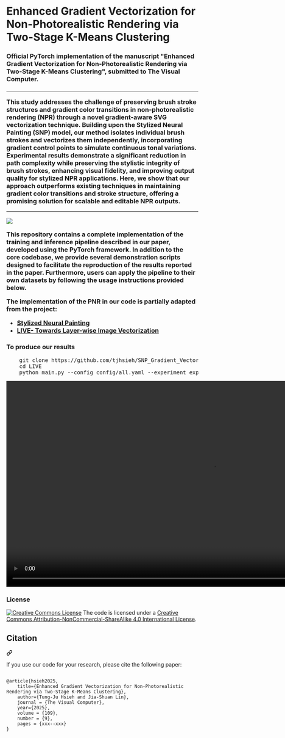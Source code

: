 <h1>Enhanced Gradient Vectorization for Non-Photorealistic Rendering via Two-Stage K-Means Clustering</h1>
<h3>Official PyTorch implementation of the manuscript "Enhanced Gradient Vectorization for Non-Photorealistic Rendering via Two-Stage K-Means Clustering", submitted to The Visual Computer.<h3>
<hr>
<p>
This study addresses the challenge of preserving brush stroke structures and gradient color transitions in non-photorealistic rendering (NPR) through a novel gradient-aware SVG vectorization technique. Building upon the Stylized Neural Painting (SNP) model, our method isolates individual brush strokes and vectorizes them independently, incorporating gradient control points to simulate continuous tonal variations. Experimental results demonstrate a significant reduction in path complexity while preserving the stylistic integrity of brush strokes, enhancing visual fidelity, and improving output quality for stylized NPR applications. Here, we show that our approach outperforms existing techniques in maintaining gradient color transitions and stroke structure, offering a promising solution for scalable and editable NPR outputs.
</p>
<hr>
<img src="https://annaljs.github.io/PaperWeb/img/background.png">

<p>This repository contains a complete implementation of the training and inference pipeline described in our paper, developed using the PyTorch framework. In addition to the core codebase, we provide several demonstration scripts designed to facilitate the reproduction of the results reported in the paper. Furthermore, users can apply the pipeline to their own datasets by following the usage instructions provided below.</p>

The implementation of the PNR in our code is partially adapted from the project:
<ul>
	<li><a href="https://github.com/jiupinjia/stylized-neural-painting">Stylized Neural Painting</a></li>
	<li><a href="https://github.com/ma-xu/LIVE">LIVE- Towards Layer-wise Image Vectorization</a></li>
</ul>



<h3>To produce our results</h3>
<pre>
    git clone https://github.com/tjhsieh/SNP_Gradient_Vectorization.git
    cd LIVE
    python main.py --config config/all.yaml --experiment experiment_8x1 --signature demo1 --target data/demo1.png
</pre>


<div>
  <video controls width="1080" class="img-responsive" src="https://annaljs.github.io/PaperWeb/video/all(字幕).mp4" alt="">
</div>


<h3>License</h3>

<p dir="auto"><a href="http://creativecommons.org/licenses/by-nc-sa/4.0/" rel="nofollow"><img alt="Creative Commons License" src="https://camo.githubusercontent.com/62be294f71c9a1885f9cd8f54aa8b8bd42d432fd14b5393a8b25bcd1f34daa42/68747470733a2f2f692e6372656174697665636f6d6d6f6e732e6f72672f6c2f62792d6e632d73612f342e302f38387833312e706e67" data-canonical-src="https://i.creativecommons.org/l/by-nc-sa/4.0/88x31.png" style="max-width: 100%;"></a><span>  The code is licensed under a <a href="http://creativecommons.org/licenses/by-nc-sa/4.0/" rel="nofollow">Creative Commons Attribution-NonCommercial-ShareAlike 4.0 International License</a>.</p>


<div class="markdown-heading" dir="auto"><h2 tabindex="-1" class="heading-element" dir="auto">Citation</h2><a id="user-content-citation" class="anchor" aria-label="Permalink: Citation" href="#citation"><svg class="octicon octicon-link" viewBox="0 0 16 16" version="1.1" width="16" height="16" aria-hidden="true"><path d="m7.775 3.275 1.25-1.25a3.5 3.5 0 1 1 4.95 4.95l-2.5 2.5a3.5 3.5 0 0 1-4.95 0 .751.751 0 0 1 .018-1.042.751.751 0 0 1 1.042-.018 1.998 1.998 0 0 0 2.83 0l2.5-2.5a2.002 2.002 0 0 0-2.83-2.83l-1.25 1.25a.751.751 0 0 1-1.042-.018.751.751 0 0 1-.018-1.042Zm-4.69 9.64a1.998 1.998 0 0 0 2.83 0l1.25-1.25a.751.751 0 0 1 1.042.018.751.751 0 0 1 .018 1.042l-1.25 1.25a3.5 3.5 0 1 1-4.95-4.95l2.5-2.5a3.5 3.5 0 0 1 4.95 0 .751.751 0 0 1-.018 1.042.751.751 0 0 1-1.042.018 1.998 1.998 0 0 0-2.83 0l-2.5 2.5a1.998 1.998 0 0 0 0 2.83Z"></path></svg></a></div>

<p dir="auto">If you use our code for your research, please cite the following paper:</p>



<pre class="notranslate">
<code>
@article{hsieh2025,
    title={Enhanced Gradient Vectorization for Non-Photorealistic Rendering via Two-Stage K-Means Clustering},
    author={Tung-Ju Hsieh and Jia-Shuan Lin},
    journal = {The Visual Computer},
    year={2025},
    volume = {109},
    number = {9},
    pages = {xxx--xxx}
}
</code>
</pre>




